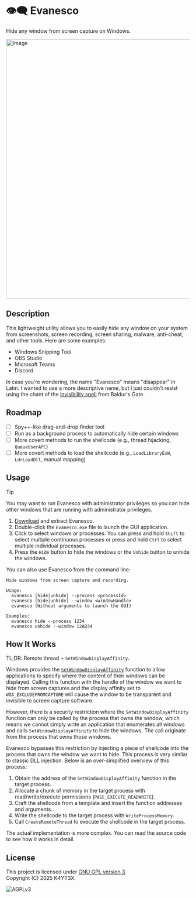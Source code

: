 # 👁️‍🗨️ Evanesco

Hide any window from screen capture on Windows.

<img width="592" height="709" alt="Image" src="https://github.com/user-attachments/assets/56659f5b-5795-48ea-8906-321cfdecb4c0" />

## Description

This lightweight utility allows you to easily hide any window on your system from screenshots, screen recording, screen sharing, malware, anti-cheat, and other tools. Here are some examples:

- Windows Snipping Tool
- OBS Studio
- Microsoft Teams
- Discord

In case you're wondering, the name "Evanesco" means "disappear" in Latin. I wanted to use a more descriptive name, but I just couldn't resist using the chant of the [invisibility spell](https://bg3.wiki/wiki/Invisibility_(spell)) from Baldur's Gate.

## Roadmap

- [ ] Spy++-like drag-and-drop finder tool
- [ ] Run as a background process to automatically hide certain windows
- [ ] More covert methods to run the shellcode (e.g., thread hijacking, `QueueUserAPC`)
- [ ] More covert methods to load the shellcode (e.g., `LoadLibraryExW`, `LdrLoadDll`, manual mapping)

## Usage

> [!TIP]
> You may want to run Evanesco with administrator privileges so you can hide other windows that are running with administrator privileges.

1. [Download](https://github.com/k4yt3x/Evanesco/releases) and extract Evanesco.
2. Double-click the `Evanesco.exe` file to launch the GUI application.
3. Click to select windows or processes. You can press and hold `Shift` to select multiple continuous processes or press and hold `Ctrl` to select multiple individual processes.
4. Press the `Hide` button to hide the windows or the `Unhide` button to unhide the windows.

You can also use Evanesco from the command line:

```console
Hide windows from screen capture and recording.

Usage:
  evanesco [hide|unhide] --process <processId>
  evanesco [hide|unhide] --window <windowHandle>
  evanesco (Without arguments to launch the GUI)

Examples:
  evanesco hide --process 1234
  evanesco unhide --window 12AB34
```

## How It Works

TL;DR: Remote thread + `SetWindowDisplayAffinity`.

Windows provides the [`SetWindowDisplayAffinity`](https://learn.microsoft.com/en-us/windows/win32/api/winuser/nf-winuser-setwindowdisplayaffinity) function to allow applications to specify where the content of their windows can be displayed. Calling this function with the handle of the window we want to hide from screen captures and the display affinity set to `WDA_EXCLUDEFROMCAPTURE` will cause the window to be transparent and invisible to screen capture software.

However, there is a security restriction where the `SetWindowDisplayAffinity` function can only be called by the process that owns the window, which means we cannot simply write an application that enumerates all windows and calls `SetWindowDisplayAffinity` to hide the windows. The call originate from the process that owns those windows.

Evanesco bypasses this restriction by injecting a piece of shellcode into the process that owns the window we want to hide. This process is very similar to classic DLL injection. Below is an over-simplified overview of this process:

1. Obtain the address of the `SetWindowDisplayAffinity` function in the target process.
2. Allocate a chunk of memory in the target process with read/write/execute permissions (`PAGE_EXECUTE_READWRITE`).
3. Craft the shellcode from a template and insert the function addresses and arguments.
4. Write the shellcode to the target process with `WriteProcessMemory`.
5. Call `CreateRemoteThread` to execute the shellcode in the target process.

The actual implementation is more complex. You can read the source code to see how it works in detail.

## License

This project is licensed under [GNU GPL version 3](https://www.gnu.org/licenses/gpl-3.0.txt).\
Copyright (C) 2025 K4YT3X.

![AGPLv3](https://www.gnu.org/graphics/gplv3-127x51.png)

